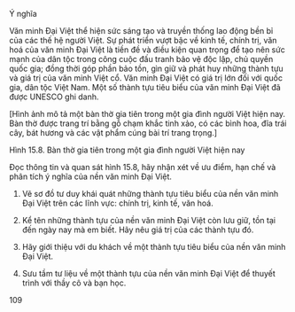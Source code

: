 Ý nghĩa

Văn minh Đại Việt thể hiện sức sáng tạo và truyền thống lao động bền bỉ của các thế hệ người Việt. Sự phát triển vượt bậc về kinh tế, chính trị, văn hoá của văn minh Đại Việt là tiền đề và điều kiện quan trọng để tạo nên sức mạnh của dân tộc trong công cuộc đấu tranh bảo vệ độc lập, chủ quyền quốc gia; đồng thời góp phần bảo tồn, gìn giữ và phát huy những thành tựu và giá trị của văn minh Việt cổ. Văn minh Đại Việt có giá trị lớn đối với quốc gia, dân tộc Việt Nam. Một số thành tựu tiêu biểu của văn minh Đại Việt đã được UNESCO ghi danh.

[Hình ảnh mô tả một bàn thờ gia tiên trong một gia đình người Việt hiện nay. Bàn thờ được trang trí bằng gỗ chạm khắc tinh xảo, có các bình hoa, đĩa trái cây, bát hương và các vật phẩm cúng bài trí trang trọng.]

Hình 15.8. Bàn thờ gia tiên trong một gia đình người Việt hiện nay

Đọc thông tin và quan sát hình 15.8, hãy nhận xét về ưu điểm, hạn chế và phân tích ý nghĩa của nền văn minh Đại Việt.

1. Vẽ sơ đồ tư duy khái quát những thành tựu tiêu biểu của nền văn minh Đại Việt trên các lĩnh vực: chính trị, kinh tế, văn hoá.

2. Kể tên những thành tựu của nền văn minh Đại Việt còn lưu giữ, tồn tại đến ngày nay mà em biết. Hãy nêu giá trị của các thành tựu đó.

3. Hãy giới thiệu với du khách về một thành tựu tiêu biểu của nền văn minh Đại Việt.

4. Sưu tầm tư liệu về một thành tựu của nền văn minh Đại Việt để thuyết trình với thầy cô và bạn học.

109